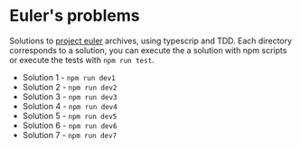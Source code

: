 # Euler's problems

Solutions to [project euler](https://projecteuler.net/) archives, using typescrip and TDD. Each directory corresponds to a solution, you can execute the a solution with npm scripts or execute the tests with `npm run test`.

* Solution 1 - `npm run dev1`
* Solution 2 - `npm run dev2`
* Solution 3 - `npm run dev3`
* Solution 4 - `npm run dev4`
* Solution 5 - `npm run dev5`
* Solution 6 - `npm run dev6`
* Solution 7 - `npm run dev7`

